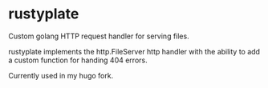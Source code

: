 # rustyplate
Custom golang HTTP request handler for serving files. 

rustyplate implements the http.FileServer http handler with the ability to add a custom function for handing 404 errors. 

Currently used in my hugo fork. 
